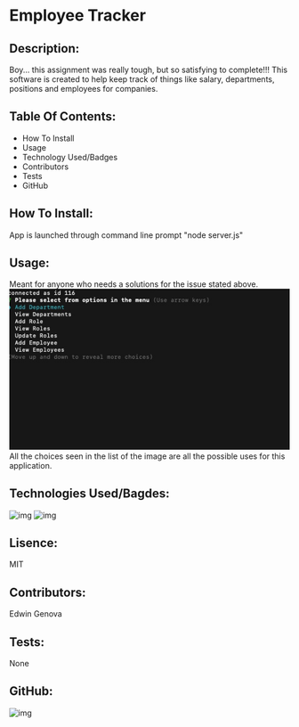 # Employee Tracker
## Description: 
Boy... this assignment was really tough, but so satisfying to complete!!! This software is created to help keep track of things like salary, departments, positions and employees for companies.
## Table Of Contents:
* How To Install
* Usage
* Technology Used/Badges
* Contributors
* Tests
* GitHub
## How To Install: 
App is launched through command line prompt "node server.js"
## Usage:
Meant for anyone who needs a solutions for the issue stated above.
![img](example.jpeg)
All the choices seen in the list of the image are all the possible uses for this application.
## Technologies Used/Bagdes: 
![img](https://img.shields.io/badge/JavaScript-used-red) ![img](https://img.shields.io/badge/MySQL-used-red)
## Lisence:  
MIT
## Contributors:
Edwin Genova
## Tests:
None
## GitHub: 
![img](https://avatars0.githubusercontent.com/u/21047601?v=4)
